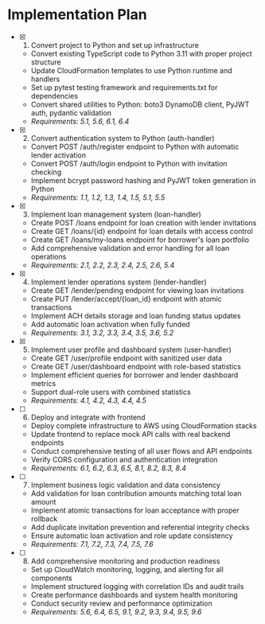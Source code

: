 # Implementation Plan

- [x] 1. Convert project to Python and set up infrastructure
  - Convert existing TypeScript code to Python 3.11 with proper project structure
  - Update CloudFormation templates to use Python runtime and handlers
  - Set up pytest testing framework and requirements.txt for dependencies
  - Convert shared utilities to Python: boto3 DynamoDB client, PyJWT auth, pydantic validation
  - _Requirements: 5.1, 5.6, 6.1, 6.4_

- [x] 2. Convert authentication system to Python (auth-handler)
  - Convert POST /auth/register endpoint to Python with automatic lender activation
  - Convert POST /auth/login endpoint to Python with invitation checking
  - Implement bcrypt password hashing and PyJWT token generation in Python
  - _Requirements: 1.1, 1.2, 1.3, 1.4, 1.5, 5.1, 5.5_

- [x] 3. Implement loan management system (loan-handler)
  - Create POST /loans endpoint for loan creation with lender invitations
  - Create GET /loans/{id} endpoint for loan details with access control
  - Create GET /loans/my-loans endpoint for borrower's loan portfolio
  - Add comprehensive validation and error handling for all loan operations
  - _Requirements: 2.1, 2.2, 2.3, 2.4, 2.5, 2.6, 5.4_

- [x] 4. Implement lender operations system (lender-handler)
  - Create GET /lender/pending endpoint for viewing loan invitations
  - Create PUT /lender/accept/{loan_id} endpoint with atomic transactions
  - Implement ACH details storage and loan funding status updates
  - Add automatic loan activation when fully funded
  - _Requirements: 3.1, 3.2, 3.3, 3.4, 3.5, 3.6, 5.2_

- [x] 5. Implement user profile and dashboard system (user-handler)
  - Create GET /user/profile endpoint with sanitized user data
  - Create GET /user/dashboard endpoint with role-based statistics
  - Implement efficient queries for borrower and lender dashboard metrics
  - Support dual-role users with combined statistics
  - _Requirements: 4.1, 4.2, 4.3, 4.4, 4.5_

- [ ] 6. Deploy and integrate with frontend
  - Deploy complete infrastructure to AWS using CloudFormation stacks
  - Update frontend to replace mock API calls with real backend endpoints
  - Conduct comprehensive testing of all user flows and API endpoints
  - Verify CORS configuration and authentication integration
  - _Requirements: 6.1, 6.2, 6.3, 6.5, 8.1, 8.2, 8.3, 8.4_

- [ ] 7. Implement business logic validation and data consistency
  - Add validation for loan contribution amounts matching total loan amount
  - Implement atomic transactions for loan acceptance with proper rollback
  - Add duplicate invitation prevention and referential integrity checks
  - Ensure automatic loan activation and role update consistency
  - _Requirements: 7.1, 7.2, 7.3, 7.4, 7.5, 7.6_

- [ ] 8. Add comprehensive monitoring and production readiness
  - Set up CloudWatch monitoring, logging, and alerting for all components
  - Implement structured logging with correlation IDs and audit trails
  - Create performance dashboards and system health monitoring
  - Conduct security review and performance optimization
  - _Requirements: 5.6, 6.4, 6.5, 9.1, 9.2, 9.3, 9.4, 9.5, 9.6_